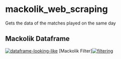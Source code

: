 # mackolik_web_scraping
Gets the data of the matches played on the same day
## Mackolik Dataframe
<a href="https://ibb.co/J5Bv2fp"><img src="https://i.ibb.co/KF027Ms/dataframe-looking-like.png" alt="dataframe-looking-like" border="0"></a>
[Mackolik Filter]<a href="https://ibb.co/SK9P6x4"><img src="https://i.ibb.co/dQzrfcw/filtering.png" alt="filtering" border="0"></a>





